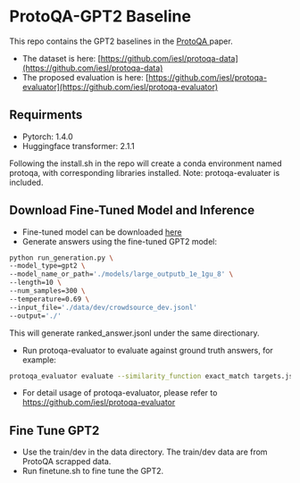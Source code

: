 # ProtoQA-GPT2 Baseline

This repo contains the GPT2 baselines in the [ ProtoQA ](https://www.aclweb.org/anthology/2020.emnlp-main.85.pdf) paper. 
- The dataset is here: [https://github.com/iesl/protoqa-data](https://github.com/iesl/protoqa-data)
- The proposed evaluation is here: [https://github.com/iesl/protoqa-evaluator](https://github.com/iesl/protoqa-evaluator)

## Requirments
- Pytorch: 1.4.0
- Huggingface transformer: 2.1.1

Following the install.sh in the repo will create a conda environment named protoqa, with corresponding libraries installed. Note: protoqa-evaluater is included. 

## Download Fine-Tuned Model and Inference
- Fine-tuned model can be downloaded [here](https://drive.google.com/file/d/1HmwcYbuUe0EQN0a2mOnv68pv3w-6Kivn/view?usp=sharing)
- Generate answers using the fine-tuned GPT2 model:
```bash
python run_generation.py \
--model_type=gpt2 \
--model_name_or_path='./models/large_outputb_1e_1gu_8' \
--length=10 \
--num_samples=300 \
--temperature=0.69 \
--input_file='./data/dev/crowdsource_dev.jsonl'
--output='./'
```

This will generate ranked_answer.jsonl under the same directionary. 
- Run protoqa-evaluator to evaluate against ground truth answers, for example:
```bash
protoqa_evaluator evaluate --similarity_function exact_match targets.jsonl ranked_answer.jsonl
```
- For detail usage of protoqa-evaluator, please refer to https://github.com/iesl/protoqa-evaluator

## Fine Tune GPT2
- Use the train/dev in the data directory. The train/dev data are from ProtoQA scrapped data. 
- Run finetune.sh to fine tune the GPT2. 
